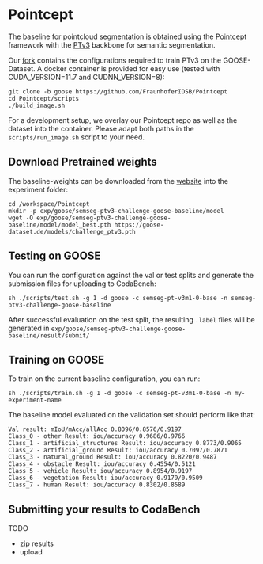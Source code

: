 # Pointcept

The baseline for pointcloud segmentation is obtained using the [Pointcept](https://github.com/Pointcept/Pointcept) framework with the [PTv3](https://github.com/Pointcept/PointTransformerV3) backbone for semantic segmentation.

Our [fork](https://github.com/FraunhoferIOSB/Pointcept) contains the configurations required to train PTv3 on the GOOSE-Dataset. A docker container is provided for easy use (tested with CUDA_VERSION=11.7 and CUDNN_VERSION=8):

```
git clone -b goose https://github.com/FraunhoferIOSB/Pointcept
cd Pointcept/scripts
./build_image.sh
```

For a development setup, we overlay our Pointcept repo as well as the dataset into the container. Please adapt both paths in the `scripts/run_image.sh` script to your need.

## Download Pretrained weights

The baseline-weights can be downloaded from the [website](https://goose-dataset.de/models/challenge_ptv3.pth) into the experiment folder:

```
cd /workspace/Pointcept
mkdir -p exp/goose/semseg-ptv3-challenge-goose-baseline/model
wget -O exp/goose/semseg-ptv3-challenge-goose-baseline/model/model_best.pth https://goose-dataset.de/models/challenge_ptv3.pth
```

## Testing on GOOSE

You can run the configuration against the val or test splits and generate the submission files for uploading to CodaBench:

```
sh ./scripts/test.sh -g 1 -d goose -c semseg-pt-v3m1-0-base -n semseg-ptv3-challenge-goose-baseline
```

After successful evaluation on the test split, the resulting `.label` files will be generated in `exp/goose/semseg-ptv3-challenge-goose-baseline/result/submit/`

## Training on GOOSE

To train on the current baseline configuration, you can run:

```
sh ./scripts/train.sh -g 1 -d goose -c semseg-pt-v3m1-0-base -n my-experiment-name
```

The baseline model evaluated on the validation set should perform like that: 

```
Val result: mIoU/mAcc/allAcc 0.8096/0.8576/0.9197
Class_0 - other Result: iou/accuracy 0.9686/0.9766
Class_1 - artificial_structures Result: iou/accuracy 0.8773/0.9065
Class_2 - artificial_ground Result: iou/accuracy 0.7097/0.7871
Class_3 - natural_ground Result: iou/accuracy 0.8220/0.9487
Class_4 - obstacle Result: iou/accuracy 0.4554/0.5121
Class_5 - vehicle Result: iou/accuracy 0.8954/0.9197
Class_6 - vegetation Result: iou/accuracy 0.9179/0.9509
Class_7 - human Result: iou/accuracy 0.8302/0.8589
```


## Submitting your results to CodaBench

TODO
- zip results
- upload







